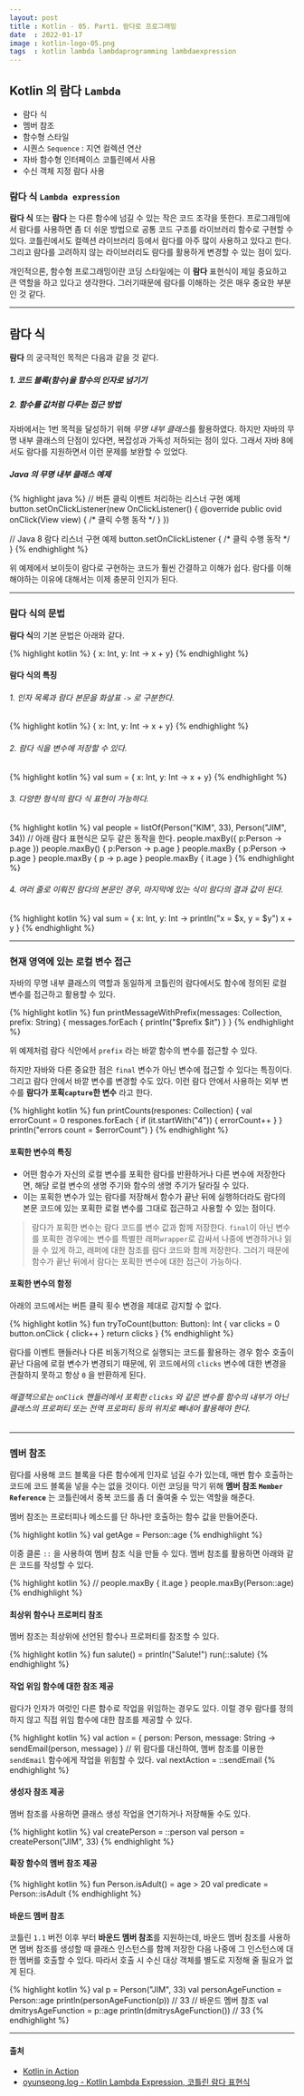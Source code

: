 ```yaml
---
layout: post
title : Kotlin - 05. Part1. 람다로 프로그래밍
date  : 2022-01-17
image : kotlin-logo-05.png
tags  : kotlin lambda lambdaprogramming lambdaexpression
---
```


## Kotlin 의 람다 `Lambda`

- 람다 식
- 멤버 참조
- 함수형 스타일
- 시퀀스 `Sequence` : 지연 컬렉션 연산
- 자바 함수형 인터페이스 코틀린에서 사용
- 수신 객체 지정 람다 사용

### 람다 식 `Lambda expression`
**람다 식** 또는 **람다** 는 다른 함수에 넘길 수 있는 작은 코드 조각을 뜻한다. 프로그래밍에서 람다를 사용하면 좀 더 쉬운 방법으로 공통 코드 구조를 라이브러리 함수로 구현할 수 있다.
코틀린에서도 컬렉션 라이브러리 등에서 람다를 아주 많이 사용하고 있다고 한다. 그리고 람다를 고려하지 않는 라이브러리도 람다를 활용하게 변경할 수 있는 점이 있다.

개인적으론, 함수형 프로그래밍이란 코딩 스타일에는 이 **람다** 표현식이 제일 중요하고 큰 역할을 하고 있다고 생각한다. 그러기때문에 람다를 이해하는 것은 매우 중요한 부분인 것 같다.

---

## 람다 식
**람다** 의 궁극적인 목적은 다음과 같을 것 같다.

##### 1. 코드 블록(함수)을 함수의 인자로 넘기기
##### 2. 함수를 값처럼 다루는 접근 방법

자바에서는 1번 목적을 달성하기 위해 *무명 내부 클래스*를 활용하였다. 하지만 자바의 무명 내부 클래스의 단점이 있다면, 복잡성과 가독성 저하되는 점이 있다. 그래서 자바 8에서도 람다를 지원하면서 이런 문제를 보완할 수 있었다.

##### Java 의 무명 내부 클래스 예제
{% highlight java %}
// 버튼 클릭 이벤트 처리하는 리스너 구현 예제
button.setOnClickListener(new OnClickListener() {
    @override
    public ovid onClick(View view) {
        /* 클릭 수행 동작 */
    }
})

// Java 8 람다 리스너 구현 예제
button.setOnClickListener { /* 클릭 수행 동작 */ }
{% endhighlight %}

위 예제에서 보이듯이 람다로 구현하는 코드가 훨씬 간결하고 이해가 쉽다.
람다를 이해해야하는 이유에 대해서는 이제 충분히 인지가 된다.

---

### 람다 식의 문법
**람다 식**의 기본 문법은 아래와 같다.

{% highlight kotlin %}
{ x: Int, y: Int -> x + y}
{% endhighlight %}

#### 람다 식의 특징
###### 1. 인자 목록과 람다 본문을 화살표 `->` 로 구분한다.

{% highlight kotlin %}
{ x: Int, y: Int -> x + y}
{% endhighlight %}

###### 2. 람다 식을 변수에 저장할 수 있다.

{% highlight kotlin %}
val sum = { x: Int, y: Int -> x + y}
{% endhighlight %}

###### 3. 다양한 형식의 람다 식 표현이 가능하다.

{% highlight kotlin %}
val people = listOf(Person("KIM", 33), Person("JIM", 34))
// 아래 람다 표현식은 모두 같은 동작을 한다.
people.maxBy({ p:Person -> p.age })
people.maxBy() { p:Person -> p.age }
people.maxBy { p:Person -> p.age }
people.maxBy { p -> p.age }
people.maxBy { it.age }
{% endhighlight %}

###### 4. 여러 줄로 이뤄진 람다의 본문인 경우, 마지막에 있는 식이 람다의 결과 값이 된다.
{% highlight kotlin %}
val sum = { x: Int, y: Int ->
    println("x = $x, y = $y")
    x + y
}
{% endhighlight %}

---

### 현재 영역에 있는 로컬 변수 접근
자바의 무명 내부 클래스의 역할과 동일하게 코틀린의 람다에서도 함수에 정의된 로컬 변수를 접근하고 활용할 수 있다.

{% highlight kotlin %}
fun printMessageWithPrefix(messages: Collection<String>, prefix: String) {
    messages.forEach {
        println("$prefix $it")
    }
}
{% endhighlight %}

위 예제처럼 람다 식안에서 `prefix` 라는 바깥 함수의 변수를 접근할 수 있다.

하지만 자바와 다른 중요한 점은 `final` 변수가 아닌 변수에 접근할 수 있다는 특징이다. 그리고 람다 안에서 바깥 변수를 변경할 수도 있다.
이런 람다 안에서 사용하는 외부 변수를 **람다가 포획`capture`한 변수** 라고 한다.

{% highlight kotlin %}
fun printCounts(respones: Collection<String>) {
    val errorCount = 0
    respones.forEach {
        if (it.startWith("4")) {
            errorCount++
        }
    }
    println("errors count = $errorCount")
}
{% endhighlight %}

#### 포획한 변수의 특징
- 어떤 함수가 자신의 로컬 변수를 포획한 람다를 반환하거나 다른 변수에 저장한다면, 해당 로컬 변수의 생명 주기와 함수의 생명 주기가 달라질 수 있다.
- 이는 포획한 변수가 있는 람다를 저장해서 함수가 끝난 뒤에 실행하더라도 람다의 본문 코드에 있는 포획한 로컬 변수를 그대로 접근하고 사용할 수 있는 점이다.

> 람다가 포획한 변수는 람다 코드를 변수 값과 함께 저장한다. `final`이 아닌 변수를 포획한 경우에는 변수를 특별한 래퍼`wrapper`로 감싸서 나중에 변경하거나 읽을 수 있게 하고, 래퍼에 대한 참조를 람다 코드와 함께 저장한다. 그러기 때문에 함수가 끝난 뒤에서 람다는 포획한 변수에 대한 접근이 가능하다.

#### 포획한 변수의 함정
아래의 코드에서는 버튼 클릭 횟수 변경을 제대로 감지할 수 없다.

{% highlight kotlin %}
fun tryToCount(button: Button): Int {
    var clicks = 0
    button.onClick { click++ }
    return clicks
}
{% endhighlight %}

람다를 이벤트 핸들러나 다른 비동기적으로 실행되는 코드를 활용하는 경우 함수 호출이 끝난 다음에 로컬 변수가 변경되기 때문에, 위 코드에서의 `clicks` 변수에 대한 변경을 관찰하지 못하고 항상 `0` 을 반환하게 된다.

###### 해결책으로는 `onClick` 핸들러에서 포획한 `clicks` 와 같은 변수를 함수의 내부가 아닌 클래스의 프로퍼티 또는 전역 프로퍼티 등의 위치로 빼내어 활용해야 한다.

---

### 멤버 참조
람다를 사용해 코드 블록을 다른 함수에게 인자로 넘길 수가 있는데, 매번 함수 호출하는 코드에 코드 블록을 넣을 수는 없을 것이다. 이런 코딩을 막기 위해 **멤버 참조 `Member Reference`** 는 코틀린에서 중복 코드를 좀 더 줄여줄 수 있는 역할을 해준다.

멤버 참조는 프로터피나 메소드를 단 하나만 호출하는 함수 값을 만들어준다.

{% highlight kotlin %}
val getAge = Person::age
{% endhighlight %}

이중 클론 `::` 을 사용하여 멤버 참조 식을 만들 수 있다. 멤버 참조를 활용하면 아래와 같은 코드를 작성할 수 있다.

{% highlight kotlin %}
// people.maxBy { it.age }
people.maxBy(Person::age)
{% endhighlight %}

#### 최상위 함수나 프로퍼티 참조
멤버 참조는 최상위에 선언된 함수나 프로퍼티를 참조할 수 있다.

{% highlight kotlin %}
fun salute() = println("Salute!")
run(::salute)
{% endhighlight %}

#### 작업 위임 함수에 대한 참조 제공
람다가 인자가 여럿인 다른 함수로 작업을 위임하는 경우도 있다. 이럴 경우 람다를 정의하지 않고 직접 위임 함수에 대한 참조를 제공할 수 있다.

{% highlight kotlin %}
val action = { person: Person, message: String -> sendEmail(person, message) }
// 위 람다를 대신하여, 멤버 참조를 이용한 `sendEmail` 함수에게 작업을 위힘할 수 있다.
val nextAction = ::sendEmail
{% endhighlight %}

#### 생성자 참조 제공
멤버 참조를 사용하면 클래스 생성 작업을 연기하거나 저장해둘 수도 있다.

{% highlight kotlin %}
val createPerson = ::person
val person = createPerson("JIM", 33)
{% endhighlight %}

#### 확장 함수의 멤버 참조 제공

{% highlight kotlin %}
fun Person.isAdult() = age > 20
val predicate = Person::isAdult
{% endhighlight %}

#### 바운드 멤버 참조
코틀린 `1.1` 버전 이후 부터 **바운드 멤버 참조**를 지원하는데, 바운드 멤버 참조를 사용하면 멤버 참조를 생성할 때 클래스 인스턴스를 함께 저장한 다음 나중에 그 인스턴스에 대한 멤버를 호출할 수 있다. 따라서 호출 시 수신 대상 객체를 별도로 지정해 줄 필요가 없게 된다.

{% highlight kotlin %}
val p = Person("JIM", 33)
val personAgeFunction = Person::age
println(personAgeFunction(p))       // 33
// 바운드 멤버 참조
val dmitrysAgeFunction = p::age
println(dmitrysAgeFunction())       // 33
{% endhighlight %}

---

#### 출처
- [Kotlin in Action](https://www.manning.com/books/kotlin-in-action)
- [oyunseong.log - Kotlin Lambda Expression, 코틀린 람다 표현식](https://velog.io/@oyunseong/Kotlin-Lambda-Expression-%EC%BD%94%ED%8B%80%EB%A6%B0-%EB%9E%8C%EB%8B%A4-%ED%91%9C%ED%98%84%EC%8B%9D)
